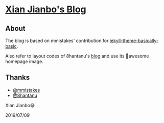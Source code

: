 # [Xian Jianbo's Blog](https://xianjianbo.github.io/)


## About

The blog is based on mmistakes' contribution for [jekyll-theme-basically-basic](https://github.com/mmistakes/jekyll-theme-basically-basic).

Also refer to layout codes of 8hantanu's [blog](https://github.com/8hantanu/8hantanu.github.io) and use its 💎awesome homepage image.

## Thanks

* [@mmistakes](https://github.com/mmistakes)
* [@8hantanu](https://github.com/8hantanu)

Xian Jianbo😁

2019/07/09
